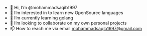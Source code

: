 - 👋 Hi, I’m @mohammadsaqib1997
- 👀 I’m interested in to learn new OpenSource languages
- 🌱 I’m currently learning golang
- 💞️ I’m looking to collaborate on my own personal projects
- 📫 How to reach me via email mohammadsaqib1997@gmail.com

<!---
mohammadsaqib1997/mohammadsaqib1997 is a ✨ special ✨ repository because its `README.md` (this file) appears on your GitHub profile.
You can click the Preview link to take a look at your changes.
--->
